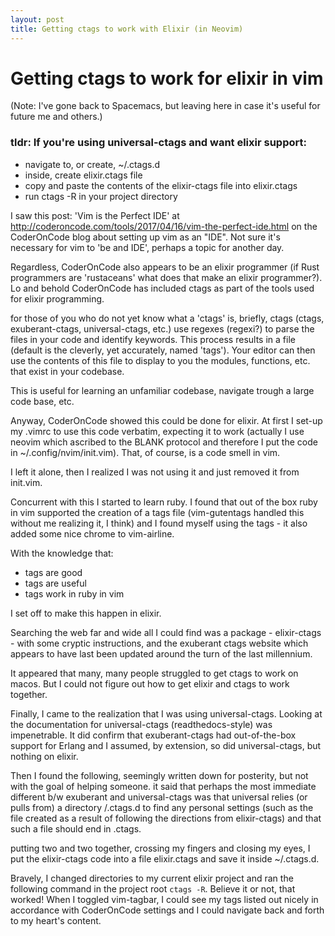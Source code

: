 ```yaml
---
layout: post
title: Getting ctags to work with Elixir (in Neovim)
---
```


# Getting ctags to work for elixir in vim

(Note: I've gone back to Spacemacs, but leaving here in case it's useful for future me and others.)

### tldr: If you're using universal-ctags and want elixir support:
 - navigate to, or create, ~/.ctags.d
 - inside, create elixir.ctags file
 - copy and paste the contents of the elixir-ctags file into elixir.ctags
 - run ctags -R in your project directory

I saw this post: 'Vim is the Perfect IDE' at http://coderoncode.com/tools/2017/04/16/vim-the-perfect-ide.html on the CoderOnCode blog about setting up vim as an "IDE". Not sure it's necessary for vim to 'be and IDE', perhaps a topic for another day.

Regardless, CoderOnCode also appears to be an elixir programmer (if Rust programmers are 'rustaceans' what does that make an elixir programmer?). Lo and behold CoderOnCode has included ctags as part of the tools used for elixir programming.

for those of you who do not yet know what a 'ctags' is, briefly, ctags (ctags, exuberant-ctags, universal-ctags, etc.) use regexes (regexi?) to parse the files in your code and identify keywords. This process results in a file (default is the cleverly, yet accurately, named 'tags'). Your editor can then use the contents of this file to display to you the modules, functions, etc. that exist in your codebase.

This is useful for learning an unfamiliar codebase, navigate trough a large code base, etc.

Anyway, CoderOnCode showed this could be done for elixir. At first I set-up my .vimrc to use this code verbatim, expecting it to work (actually I use neovim which ascribed to the BLANK protocol and therefore I put the code in ~/.config/nvim/init.vim). That, of course, is a code smell in vim.

I left it alone, then I realized I was not using it and just removed it from init.vim.

Concurrent with this I started to learn ruby. I found that out of the box ruby in vim supported the creation of a tags file (vim-gutentags handled this without me realizing it, I think) and I found myself using the tags - it also added some nice chrome to vim-airline.

With the knowledge that:
- tags are good
- tags are useful
- tags work in ruby in vim

I set off to make this happen in elixir.

Searching the web far and wide all I could find was a package - elixir-ctags - with some cryptic instructions, and the exuberant ctags website which appears to have last been updated around the turn of the last millennium.

It appeared that many, many people struggled to get ctags to work on macos. But I could not figure out how to get elixir and ctags to work together.

Finally, I came to the realization that I was using universal-ctags. Looking at the documentation for universal-ctags (readthedocs-style) was impenetrable. It did confirm that exuberant-ctags had out-of-the-box support for Erlang and I assumed, by extension, so did universal-ctags, but nothing on elixir.

Then I found the following, seemingly written down for posterity, but not with the goal of helping someone. it said that perhaps the most immediate different b/w exuberant and universal-ctags was that universal relies (or pulls from) a directory /.ctags.d to find any personal settings (such as the file created as a result of following the directions from elixir-ctags) and that such a file should end in .ctags.

putting two and two together, crossing my fingers and closing my eyes, I put the elixir-ctags code into a file elixir.ctags and save it inside ~/.ctags.d.

Bravely, I changed directories to my current elixir project and ran the following command in the project root `ctags -R`. Believe it or not, that worked!
When I toggled vim-tagbar, I could see my tags listed out nicely in accordance with CoderOnCode settings and I could navigate back and forth to my heart's content.
